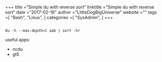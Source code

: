 +++ 
title ="Simple du with reverse sort" 
linktitle ="Simple du with reverse sort" 
date ="2017-02-16" 
author ="LittleDogBigUniverse"
website ="" 
tags =[ "Bash", "Linux",  ] 
categories =[ "SysAdmin",  ] 
+++ 

```less

du -h --max-depth=1 aab | sort -hr

```

useful apps:

- ncdu
- gt5 

